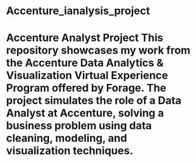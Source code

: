 # Accenture_ianalysis_project
# Accenture Analyst Project  This repository showcases my work from the **Accenture Data Analytics &amp; Visualization Virtual Experience Program** offered by Forage. The project simulates the role of a Data Analyst at Accenture, solving a business problem using data cleaning, modeling, and visualization techniques.
